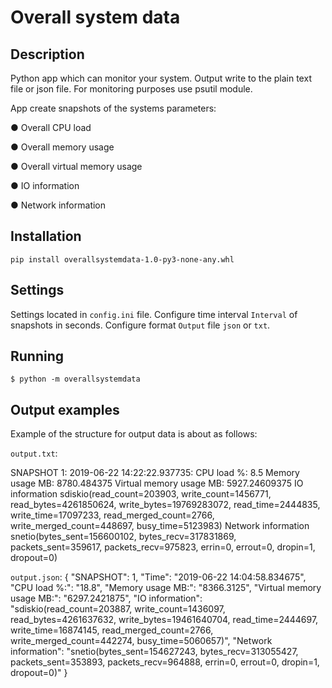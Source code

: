 # Overall system data

## Description

Python app which can monitor your system. Output write to the plain text file or json file. For monitoring purposes use ​psutil​ module.

App create snapshots of the systems parameters: 

● Overall CPU load 

● Overall memory usage 

● Overall virtual memory usage 

● IO information 

● Network information 

## Installation

`pip install overallsystemdata-1.0-py3-none-any.whl`

## Settings

Settings located in `config.ini` file.
Configure time interval `Interval` of snapshots in seconds.
Configure format `Output` file `json` or `txt`.  

## Running

`$ python -m overallsystemdata`

## Output examples

Example of the structure for output data is about as follows: 

`output.txt`:

SNAPSHOT 1: 2019-06-22 14:22:22.937735: CPU load %: 8.5 Memory usage MB: 8780.484375 Virtual memory usage MB: 5927.24609375 IO information sdiskio(read_count=203903, write_count=1456771, read_bytes=4261850624, write_bytes=19769283072, read_time=2444835, write_time=17097233, read_merged_count=2766, write_merged_count=448697, busy_time=5123983) Network information snetio(bytes_sent=156600102, bytes_recv=317831869, packets_sent=359617, packets_recv=975823, errin=0, errout=0, dropin=1, dropout=0)

`output.json`:
{
    "SNAPSHOT": 1,
    "Time": "2019-06-22 14:04:58.834675",
    "CPU load %:": "18.8",
    "Memory usage MB:": "8366.3125",
    "Virtual memory usage MB:": "6297.2421875",
    "IO information": "sdiskio(read_count=203887, write_count=1436097, read_bytes=4261637632, write_bytes=19461640704, read_time=2444697, write_time=16874145, read_merged_count=2766, write_merged_count=442274, busy_time=5060657)",
    "Network information": "snetio(bytes_sent=154627243, bytes_recv=313055427, packets_sent=353893, packets_recv=964888, errin=0, errout=0, dropin=1, dropout=0)"
}
 
